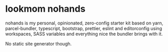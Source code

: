 # lookmom nohands

nohands is my personal, opinionated, zero-config starter kit based on yarn, parcel-bundler, typescript, bootstrap, prettier, eslint and editorconfig using workspaces, SASS variables and everything nice the bundler brings with it.

No static site generator though.
